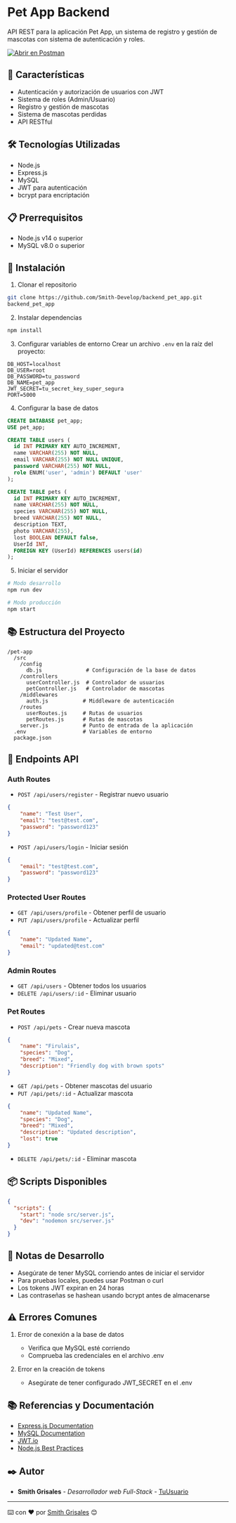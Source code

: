 # Pet App Backend

API REST para la aplicación Pet App, un sistema de registro y gestión de mascotas con sistema de autenticación y roles.

[![Abrir en Postman](https://run.pstmn.io/button.svg)](https://documenter.getpostman.com/view/38671791/2sAY55bdbd)

## 🚀 Características

- Autenticación y autorización de usuarios con JWT
- Sistema de roles (Admin/Usuario)
- Registro y gestión de mascotas
- Sistema de mascotas perdidas
- API RESTful

## 🛠️ Tecnologías Utilizadas

- Node.js
- Express.js
- MySQL
- JWT para autenticación
- bcrypt para encriptación

## 📋 Prerrequisitos

- Node.js v14 o superior
- MySQL v8.0 o superior
## 🔧 Instalación

1. Clonar el repositorio
```bash
git clone https://github.com/Smith-Develop/backend_pet_app.git
backend_pet_app
```

2. Instalar dependencias
```bash
npm install
```

3. Configurar variables de entorno
Crear un archivo `.env` en la raíz del proyecto:
```env
DB_HOST=localhost
DB_USER=root
DB_PASSWORD=tu_password
DB_NAME=pet_app
JWT_SECRET=tu_secret_key_super_segura
PORT=5000
```

4. Configurar la base de datos
```sql
CREATE DATABASE pet_app;
USE pet_app;

CREATE TABLE users (
  id INT PRIMARY KEY AUTO_INCREMENT,
  name VARCHAR(255) NOT NULL,
  email VARCHAR(255) NOT NULL UNIQUE,
  password VARCHAR(255) NOT NULL,
  role ENUM('user', 'admin') DEFAULT 'user'
);

CREATE TABLE pets (
  id INT PRIMARY KEY AUTO_INCREMENT,
  name VARCHAR(255) NOT NULL,
  species VARCHAR(255) NOT NULL,
  breed VARCHAR(255) NOT NULL,
  description TEXT,
  photo VARCHAR(255),
  lost BOOLEAN DEFAULT false,
  UserId INT,
  FOREIGN KEY (UserId) REFERENCES users(id)
);
```

5. Iniciar el servidor
```bash
# Modo desarrollo
npm run dev

# Modo producción
npm start
```

## 📚 Estructura del Proyecto

```
/pet-app
  /src
    /config
      db.js              # Configuración de la base de datos
    /controllers
      userController.js  # Controlador de usuarios
      petController.js   # Controlador de mascotas
    /middlewares
      auth.js           # Middleware de autenticación
    /routes
      userRoutes.js     # Rutas de usuarios
      petRoutes.js      # Rutas de mascotas
    server.js           # Punto de entrada de la aplicación
  .env                  # Variables de entorno
  package.json
```

## 🔑 Endpoints API

### Auth Routes
- `POST /api/users/register` - Registrar nuevo usuario
```json
{
    "name": "Test User",
    "email": "test@test.com",
    "password": "password123"
}
```

- `POST /api/users/login` - Iniciar sesión
```json
{
    "email": "test@test.com",
    "password": "password123"
}
```

### Protected User Routes
- `GET /api/users/profile` - Obtener perfil de usuario
- `PUT /api/users/profile` - Actualizar perfil
```json
{
    "name": "Updated Name",
    "email": "updated@test.com"
}
```

### Admin Routes
- `GET /api/users` - Obtener todos los usuarios
- `DELETE /api/users/:id` - Eliminar usuario

### Pet Routes
- `POST /api/pets` - Crear nueva mascota
```json
{
    "name": "Firulais",
    "species": "Dog",
    "breed": "Mixed",
    "description": "Friendly dog with brown spots"
}
```

- `GET /api/pets` - Obtener mascotas del usuario
- `PUT /api/pets/:id` - Actualizar mascota
```json
{
    "name": "Updated Name",
    "species": "Dog",
    "breed": "Mixed",
    "description": "Updated description",
    "lost": true
}
```
- `DELETE /api/pets/:id` - Eliminar mascota

## 📦 Scripts Disponibles

```json
{
  "scripts": {
    "start": "node src/server.js",
    "dev": "nodemon src/server.js"
  }
}
```

## 📝 Notas de Desarrollo

- Asegúrate de tener MySQL corriendo antes de iniciar el servidor
- Para pruebas locales, puedes usar Postman o curl
- Los tokens JWT expiran en 24 horas
- Las contraseñas se hashean usando bcrypt antes de almacenarse

## ⚠️ Errores Comunes

1. Error de conexión a la base de datos
   - Verifica que MySQL esté corriendo
   - Comprueba las credenciales en el archivo .env

2. Error en la creación de tokens
   - Asegúrate de tener configurado JWT_SECRET en el .env

## 📚 Referencias y Documentación

- [Express.js Documentation](https://expressjs.com/)
- [MySQL Documentation](https://dev.mysql.com/doc/)
- [JWT.io](https://jwt.io/)
- [Node.js Best Practices](https://github.com/goldbergyoni/nodebestpractices)


## ✒️ Autor

* **Smith Grisales** - *Desarrollador web Full-Stack* - [TuUsuario](https://github.com/Smith-Develop)

---
⌨️ con ❤️ por [Smith Grisales](https://github.com/Smith-Develop) 😊